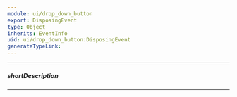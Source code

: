 ```yaml
---
module: ui/drop_down_button
export: DisposingEvent
type: Object
inherits: EventInfo
uid: ui/drop_down_button:DisposingEvent
generateTypeLink: 
---
```

---
##### shortDescription
<!-- Description goes here -->

---
<!-- Description goes here -->